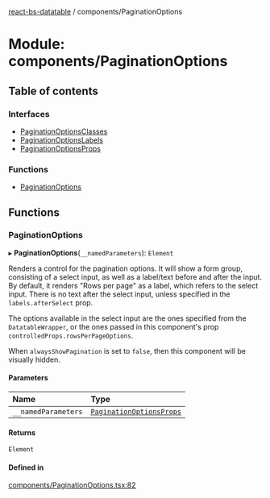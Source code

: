 [react-bs-datatable](../README.md) / components/PaginationOptions

# Module: components/PaginationOptions

## Table of contents

### Interfaces

- [PaginationOptionsClasses](../interfaces/components_PaginationOptions.PaginationOptionsClasses.md)
- [PaginationOptionsLabels](../interfaces/components_PaginationOptions.PaginationOptionsLabels.md)
- [PaginationOptionsProps](../interfaces/components_PaginationOptions.PaginationOptionsProps.md)

### Functions

- [PaginationOptions](components_PaginationOptions.md#paginationoptions)

## Functions

### PaginationOptions

▸ **PaginationOptions**(`__namedParameters`): `Element`

Renders a control for the pagination options. It will show a form group, consisting of
a select input, as well as a label/text before and after the input. By default,
it renders "Rows per page" as a label, which refers to the select input. There is no
text after the select input, unless specified in the `labels.afterSelect` prop.

The options available in the select input are the ones specified from the `DatatableWrapper`,
or the ones passed in this component's prop `controlledProps.rowsPerPageOptions`.

When `alwaysShowPagination` is set to `false`, then this component will be visually hidden.

#### Parameters

| Name | Type |
| :------ | :------ |
| `__namedParameters` | [`PaginationOptionsProps`](../interfaces/components_PaginationOptions.PaginationOptionsProps.md) |

#### Returns

`Element`

#### Defined in

[components/PaginationOptions.tsx:82](https://github.com/imballinst/react-bs-datatable/blob/0e2d530/src/components/PaginationOptions.tsx#L82)
